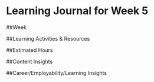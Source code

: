 # Learning Journal for Week 5

##Week

##Learning Activities & Resources

##Estimated Hours

##Content Insights

##Career/Employability/Learning Insights
